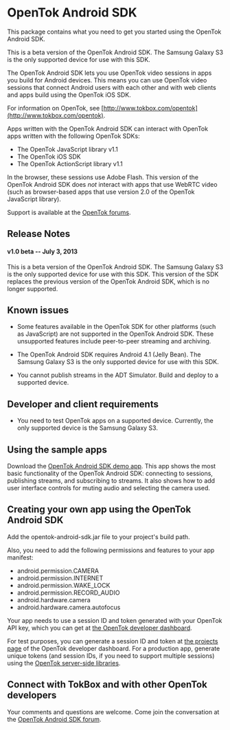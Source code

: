 OpenTok Android SDK
===================

This package contains what you need to get you started using the OpenTok Android SDK.

This is a beta version of the OpenTok Android SDK. The Samsung Galaxy S3 is the only supported device for use with this SDK.

The OpenTok Android SDK lets you use OpenTok video sessions in apps you build for Android devices.
This means you can use OpenTok video sessions that connect Android users with each other and with web clients and apps build using
the OpenTok iOS SDK.

For information on OpenTok, see [http://www.tokbox.com/opentok](http://www.tokbox.com/opentok).

Apps written with the OpenTok Android SDK can interact with OpenTok apps written with the following OpenTok SDKs:

* The OpenTok JavaScript library v1.1
* The OpenTok iOS SDK
* The OpenTok ActionScript library v1.1

In the browser, these sessions use Adobe Flash. This version of the OpenTok Android SDK does *not* interact with apps that use
WebRTC video (such as browser-based apps that use version 2.0 of the OpenTok JavaScript library).

Support is available at the [OpenTok forums](http://www.tokbox.com/forums/).

Release Notes
-------------

#### v1.0 beta -- July 3, 2013

This is a beta version of the OpenTok Android SDK. The Samsung Galaxy S3 is the only supported device for use with this SDK.
This version of the SDK replaces the previous version of the OpenTok Android SDK, which is no longer supported.
  
Known issues
------------

* Some features available in the OpenTok SDK for other platforms (such as JavaScript) are not supported in the OpenTok Android SDK. These unsupported features include peer-to-peer streaming and archiving.

* The OpenTok Android SDK requires Android 4.1 (Jelly Bean). The Samsung Galaxy S3 is the only supported device for use with this SDK.

* You cannot publish streams in the ADT Simulator. Build and deploy to a supported device.

Developer and client requirements
---------------------------------

* You need to test OpenTok apps on a supported device. Currently, the only supported device is the Samsung Galaxy S3. 

Using the sample apps
---------------------

Download the [OpenTok Android SDK demo app](https://github.com/opentok/opentok-android-sdk-demo). This app shows the most basic
functionality of the OpenTok Android SDK: connecting to sessions, publishing streams, and subscribing to streams. It also shows
how to add user interface controls for muting audio and selecting the camera used.

Creating your own app using the OpenTok Android SDK
---------------------------------------------------

Add the opentok-android-sdk.jar file to your project's build path.

Also, you need to add the following permissions and features to your app manifest:

* android.permission.CAMERA
* android.permission.INTERNET
* android.permission.WAKE_LOCK
* android.permission.RECORD_AUDIO
* android.hardware.camera
* android.hardware.camera.autofocus

Your app needs to use a session ID and token generated with your OpenTok API key, which you can get at
[the OpenTok developer dashboard](https://dashboard.tokbox.com).

For test purposes, you can generate a session ID and token at [the projects page](https://dashboard.tokbox.com/projects)
of the OpenTok developer dashboard. For a production app, generate unique tokens (and session IDs, if you need to support
multiple sessions) using the [OpenTok server-side libraries](http://www.tokbox.com/opentok/docs/server/server_side_libraries.html).

Connect with TokBox and with other OpenTok developers
-----------------------------------------------------

Your comments and questions are welcome. Come join the conversation at the
[OpenTok Android SDK forum](http://www.tokbox.com/forums/android).
